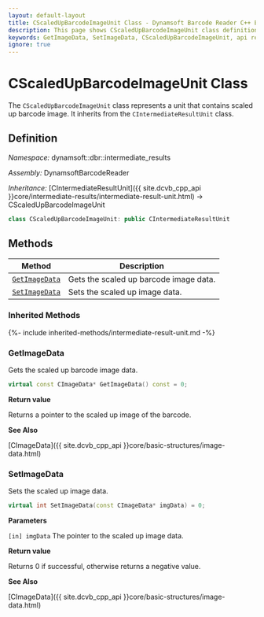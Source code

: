 ```yaml
---
layout: default-layout
title: CScaledUpBarcodeImageUnit Class - Dynamsoft Barcode Reader C++ Edition API Reference
description: This page shows CScaledUpBarcodeImageUnit class definition of Dynamsoft Barcode Reader SDK C++ Edition.
keywords: GetImageData, SetImageData, CScaledUpBarcodeImageUnit, api reference
ignore: true
---
```

# CScaledUpBarcodeImageUnit Class

The `CScaledUpBarcodeImageUnit` class represents a unit that contains scaled up barcode image. It inherits from the `CIntermediateResultUnit` class.

## Definition

*Namespace:* dynamsoft::dbr::intermediate_results

*Assembly:* DynamsoftBarcodeReader

*Inheritance:* [CIntermediateResultUnit]({{ site.dcvb_cpp_api }}core/intermediate-results/intermediate-result-unit.html) -> CScaledUpBarcodeImageUnit

```cpp
class CScaledUpBarcodeImageUnit: public CIntermediateResultUnit
```

## Methods

| Method                            | Description |
|-----------------------------------|-------------|
| [`GetImageData`](#getimagedata)           | Gets the scaled up barcode image data.|
| [`SetImageData`](#setimagedata)           | Sets the scaled up image data.|

### Inherited Methods

{%- include inherited-methods/intermediate-result-unit.md -%}

### GetImageData

Gets the scaled up barcode image data.

```cpp
virtual const CImageData* GetImageData() const = 0;
```

**Return value**

Returns a pointer to the scaled up image of the barcode.

**See Also**

[CImageData]({{ site.dcvb_cpp_api }}core/basic-structures/image-data.html)

### SetImageData

Sets the scaled up image data.

```cpp
virtual int SetImageData(const CImageData* imgData) = 0;
```

**Parameters**

`[in] imgData` The pointer to the scaled up image data.

**Return value**

Returns 0 if successful, otherwise returns a negative value.

**See Also**

[CImageData]({{ site.dcvb_cpp_api }}core/basic-structures/image-data.html)
